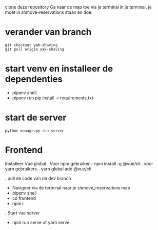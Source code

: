 clone deze repository
Ga naar de map toe via je terminal
in je terminal, je moet in shmove-reservations staan en doe:

# verander van branch
    git checkout yak-shaving
    git pull origin yak-shaving

# start venv en installeer de dependenties
- pipenv shell
- pipenv run pip install -r requirements.txt

# start de server
    python manage.py run server

# Frontend
Installeer Vue global
. Voor npm gebruiker
    - npm install -g @vue/cli
. voor yarn gebruikers
    - yarn global add @vue/cli

. pull de code van de dev branch
- Navigeer via de terminal naar je shmove_reservations map
- pipenv shell
- cd frontend
- npm i

. Start vue server
- npm run serve of yarn serve

